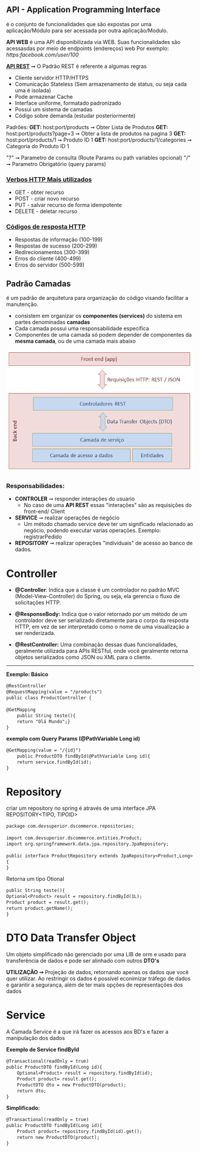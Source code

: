 ## API - Application Programming Interface

é o conjunto de funcionalidades que são expostas por uma aplicação/Módulo para ser acessada por outra aplicação/Modulo. 

**API WEB** é uma API disponibilizada via WEB. Suas funcionalidades são acessasdas por meio de endpoints (endereços) web 
Por exemplo: *https:facebook.com/user/100*

**[API REST](https://www.redhat.com/pt-br/topics/api/what-is-a-rest-api)** ➞ O Padrão REST é referente a algumas regras 
- Cliente servidor HTTP/HTTPS
- Comunicação Stateless (Sem armazenamento de status, ou seja cada uma é isolada)
- Pode armazenar Cache 
- Interface uniforme, formatado padronizado
- Possui um sistema de camadas
- Código sobre demanda (estudar posteriormente) 


Padrões:
		**GET:** host:port/products    ➞  Obter Lista de Produtos 
		**GET:** host:port/products?page=3 ➞  Obter a lista de produtos na pagina 3
		**GET:** host:port/products/1 ➞ Produto ID 1
		**GET:** host:port/products/1/categories  ➞ Categoria do Produto ID 1

"?" ➞  Parametro de consulta (Route Params ou path variables opcional)
"/" ➞ Parametro Obrigatório (query params)

### [Verbos HTTP Mais utilizados](https://developer.mozilla.org/pt-BR/docs/Web/HTTP/Methods)

- GET - obter recurso
- POST - criar novo recurso
- PUT - salvar recurso de forma idempotente
- DELETE - deletar recurso

### [Códigos de resposta HTTP](https://developer.mozilla.org/pt-BR/docs/Web/HTTP/Status)
- Respostas de informação (100-199) 
-  Respostas de sucesso (200-299) 
-  Redirecionamentos (300-399) 
-  Erros do cliente (400-499) 
-  Erros do servidor (500-599)



## Padrão Camadas

é um padrão de arquitetura para organização do código visando facilitar a manutenção.

- consistem em organizar os **componentes (services)** do sistema em partes denominadas **camadas**
- Cada camada possui uma responsabilidade especifica
- Componentes de uma camada só podem depender de componentes da **mesma camada**, ou de uma camada mais abaixo

![Padrão de camadas](https://raw.githubusercontent.com/tarcnux/projeto-sds3/main/images/camadas.png)

### Responsabilidades:

- **CONTROLER** ➞ responder interações do usuario
	- No caso de uma **API REST** essas "interações" são as requisições do front-end/ Client
- **SERVICE**  ➞ realizar operações de negócio
	- Um método chamado service deve ter um significado relacionado ao negócio, podendo executar varias operações. Exemplo: registrarPedido
- **REPOSITORY**  ➞ realizar operações "individuais" de acesso ao banco de dados. 




# Controller

- **@Controller**: Indica que a classe é um controlador no padrão MVC (Model-View-Controller) do Spring, ou seja, ela gerencia o fluxo de solicitações HTTP.
    
- **@ResponseBody:** Indica que o valor retornado por um método de um controlador deve ser serializado diretamente para o corpo da resposta HTTP, em vez de ser interpretado como o nome de uma visualização a ser renderizada.
    
- **@RestController:** Uma combinação dessas duas funcionalidades, geralmente utilizada para APIs RESTful, onde você geralmente retorna objetos serializados como JSON ou XML para o cliente.


---
**Exemplo: Básico**

	@RestController  
	@RequestMapping(value = "/products")  
	public class ProductController {  

	@GetMapping  
		public String teste(){
		return "Olá Mundo";}
	}


**exemplo com Query Params (@PathVariable Long id)**

	@GetMapping(value = "/{id}")  
		public ProductDTO findById(@PathVariable Long id){  
		return service.findById(id);  
	}


# Repository

criar um repository no spring é através de uma interface 
JPA REPOSITORY<TIPO, TIPOID>

	package com.devsuperior.dscommerce.repositories;  
	  
	import com.devsuperior.dscommerce.entities.Product;  
	import org.springframework.data.jpa.repository.JpaRepository;

	public interface ProductRepository extends JpaRepository<Product,Long> {  
	}


Retorna um tipo Otional 

	public String teste(){  
	Optional<Product> result = repository.findById(1L);  
	Product product = result.get();  
	return product.getName();  
	}

# DTO Data Transfer Object 

Um objeto simplificado não gerenciado por uma LIB de orm e usado para transferência de dados e pode ser alinhado com outros **DTO's**

**UTILIZAÇÃO ➞**  Projeção de dados, retornando apenas os dados que você quer utilizar. 
Ao restringir os dados é possível econimizar tráfego de dados e garantir a segurança, além de ter mais opções de representações dos dados



# Service

A Camada Service é a que irá fazer os acessos aos BD's e fazer a manipulação dos dados 



**Exemplo de Service findById**

	@Transactional(readOnly = true)  
	public ProductDTO findById(Long id){  
		Optional<Product> result = repository.findById(id);  
		Product product= result.get();  
		ProductDTO dto = new ProductDTO(product);  
		return dto;  
	} 

**Simplificado:** 
	
	@Transactional(readOnly = true)  
	public ProductDTO findById(Long id){  
		Product product= repository.findById(id).get();  
		return new ProductDTO(product);  
	}